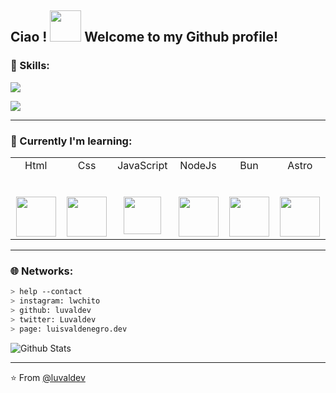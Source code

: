 <h2> Ciao ! <img src="https://media.giphy.com/media/mGcNjsfWAjY5AEZNw6/giphy.gif" width="50"> Welcome to my Github profile! </h2> 

### :wrench: Skills:

<p>
  <a href="https://skillicons.dev">
    <img src="https://skillicons.dev/icons?i=java,c,cpp"/>
    <p>
    <img src="https://skillicons.dev/icons?i=vscode,figma,obsidian,photoshop,xd"/>
  </a>
</p>

---

### 📕 Currently I'm learning:

<table>
  <tbody>
    <tr valign="top">
      <td width="16%" align="center">
        <span>Html </span><br><br><br>
        <img height="64px" src="https://skillicons.dev/icons?i=html">
      </td>
      <td width="16%" align="center">
        <span>Css </span><br><br><br>
        <img height="64px" src="https://skillicons.dev/icons?i=css">
      </td>
      <td width="16%" align="center">
        <span>JavaScript</span><br><br><br>
        <img height="60px" src="https://skillicons.dev/icons?i=js">
      </td>
      <td width="16%" align="center">
        <span>NodeJs </span><br><br><br>
        <img height="64px" src="https://skillicons.dev/icons?i=nodejs">
      </td>
      <td width="16%" align="center">
        <span>Bun </span><br><br><br>
        <img height="64px" src="https://skillicons.dev/icons?i=bun">
      </td>
      <td width="16%" align="center">
        <span>Astro </span><br><br><br>
        <img height="64px" src="https://skillicons.dev/icons?i=astro">
      </td>
    </tr>
  </tbody>
</table>

---

### 🌐 Networks:

````bash
> help --contact
> instagram: lwchito
> github: luvaldev
> twitter: Luvaldev
> page: luisvaldenegro.dev
````
<!-- 
![readme-bottom](https://github.com/user-attachments/assets/e02ffa17-ec39-4248-b8a8-e648492a5a6a)
 -->
<img src="https://raw.githubusercontent.com/mayhemantt/mayhemantt/Update/svg/Bottom.svg" alt="Github Stats" />

---
⭐️ From [@luvaldev](https://github.com/luvaldev)




